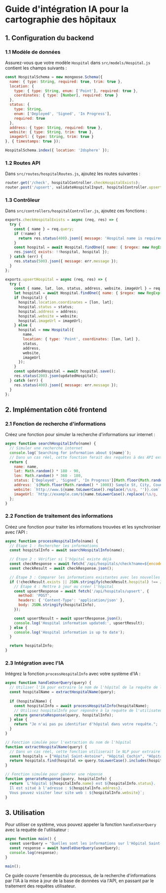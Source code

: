 # Guide d'intégration IA pour la cartographie des hôpitaux

## 1. Configuration du backend

### 1.1 Modèle de données
Assurez-vous que votre modèle `Hospital` dans `src/models/Hospital.js` contient les champs suivants :

```javascript
const HospitalSchema = new mongoose.Schema({
  name: { type: String, required: true, trim: true },
  location: {
    type: { type: String, enum: ['Point'], required: true },
    coordinates: { type: [Number], required: true }
  },
  status: {
    type: String,
    enum: ['Deployed', 'Signed', 'In Progress'],
    required: true
  },
  address: { type: String, required: true },
  website: { type: String, trim: true },
  imageUrl: { type: String, trim: true }
}, { timestamps: true });

HospitalSchema.index({ location: '2dsphere' });
```

### 1.2 Routes API
Dans `src/routes/hospitalRoutes.js`, ajoutez les routes suivantes :

```javascript
router.get('/check', hospitalController.checkHospitalExists);
router.post('/upsert', validateHospitalInput, hospitalController.upsertHospital);
```

### 1.3 Contrôleur
Dans `src/controllers/hospitalController.js`, ajoutez ces fonctions :

```javascript
exports.checkHospitalExists = async (req, res) => {
  try {
    const { name } = req.query;
    if (!name) {
      return res.status(400).json({ message: 'Hospital name is required' });
    }
    const hospital = await Hospital.findOne({ name: { $regex: new RegExp(name, 'i') } });
    res.json({ exists: !!hospital, hospital });
  } catch (err) {
    res.status(500).json({ message: err.message });
  }
};

exports.upsertHospital = async (req, res) => {
  try {
    const { name, lat, lon, status, address, website, imageUrl } = req.body;
    let hospital = await Hospital.findOne({ name: { $regex: new RegExp(name, 'i') } });
    if (hospital) {
      hospital.location.coordinates = [lon, lat];
      hospital.status = status;
      hospital.address = address;
      hospital.website = website;
      hospital.imageUrl = imageUrl;
    } else {
      hospital = new Hospital({
        name,
        location: { type: 'Point', coordinates: [lon, lat] },
        status,
        address,
        website,
        imageUrl
      });
    }
    const updatedHospital = await hospital.save();
    res.status(200).json(updatedHospital);
  } catch (err) {
    res.status(400).json({ message: err.message });
  }
};
```

## 2. Implémentation côté frontend

### 2.1 Fonction de recherche d'informations
Créez une fonction pour simuler la recherche d'informations sur internet :

```javascript
async function searchHospitalInfo(name) {
  // Simuler une recherche internet
  console.log(`Searching for information about ${name}`);
  // Dans un cas réel, cette fonction ferait des requêtes à des API externes ou du web scraping
  return {
    name: name,
    lat: Math.random() * 180 - 90,
    lon: Math.random() * 360 - 180,
    status: ['Deployed', 'Signed', 'In Progress'][Math.floor(Math.random() * 3)],
    address: `${Math.floor(Math.random() * 1000)} Sample St, City, Country`,
    website: `http://www.${name.toLowerCase().replace(/\s/g, '')}.com`,
    imageUrl: `http://example.com/${name.toLowerCase().replace(/\s/g, '')}.jpg`
  };
}
```

### 2.2 Fonction de traitement des informations
Créez une fonction pour traiter les informations trouvées et les synchroniser avec l'API :

```javascript
async function processHospitalInfo(name) {
  // Étape 1 : Rechercher les informations
  const hospitalInfo = await searchHospitalInfo(name);

  // Étape 2 : Vérifier si l'hôpital existe déjà
  const checkResponse = await fetch(`/api/hospitals/check?name=${encodeURIComponent(name)}`);
  const checkResult = await checkResponse.json();

  // Étape 3 : Comparer les informations existantes avec les nouvelles
  if (!checkResult.exists || JSON.stringify(checkResult.hospital) !== JSON.stringify(hospitalInfo)) {
    // Étape 4 : Mettre à jour ou créer l'hôpital
    const upsertResponse = await fetch('/api/hospitals/upsert', {
      method: 'POST',
      headers: { 'Content-Type': 'application/json' },
      body: JSON.stringify(hospitalInfo),
    });

    const upsertResult = await upsertResponse.json();
    console.log('Hospital information updated:', upsertResult);
  } else {
    console.log('Hospital information is up to date');
  }

  return hospitalInfo;
}
```

### 2.3 Intégration avec l'IA
Intégrez la fonction `processHospitalInfo` avec votre système d'IA :

```javascript
async function handleUserQuery(query) {
  // Utiliser l'IA pour extraire le nom de l'hôpital de la requête de l'utilisateur
  const hospitalName = extractHospitalName(query);
  
  if (hospitalName) {
    const hospitalInfo = await processHospitalInfo(hospitalName);
    // Utilisez hospitalInfo pour répondre à la requête de l'utilisateur
    return generateResponse(query, hospitalInfo);
  } else {
    return "Je n'ai pas pu identifier d'hôpital dans votre requête.";
  }
}

// Fonction simulée pour l'extraction du nom de l'hôpital
function extractHospitalName(query) {
  // Dans un cas réel, cette fonction utiliserait le NLP pour extraire le nom
  const hospitals = ["Hôpital Saint-Antoine", "Hôpital Cochin", "Hôpital Necker"];
  return hospitals.find(hospital => query.toLowerCase().includes(hospital.toLowerCase()));
}

// Fonction simulée pour générer une réponse
function generateResponse(query, hospitalInfo) {
  return `L'hôpital ${hospitalInfo.name} est ${hospitalInfo.status}. 
  Il est situé à l'adresse : ${hospitalInfo.address}. 
  Vous pouvez visiter leur site web : ${hospitalInfo.website}`;
}
```

## 3. Utilisation

Pour utiliser ce système, vous pouvez appeler la fonction `handleUserQuery` avec la requête de l'utilisateur :

```javascript
async function main() {
  const userQuery = "Quelles sont les informations sur l'Hôpital Saint-Antoine ?";
  const response = await handleUserQuery(userQuery);
  console.log(response);
}

main();
```

Ce guide couvre l'ensemble du processus, de la recherche d'informations par l'IA à la mise à jour de la base de données via l'API, en passant par le traitement des requêtes utilisateur.

